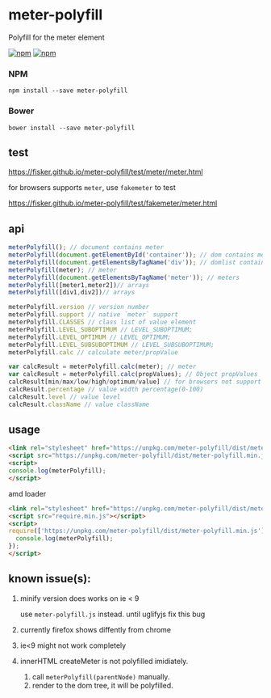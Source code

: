 # meter-polyfill
>
Polyfill for the meter element

[![npm](https://img.shields.io/npm/v/meter-polyfill.svg?style=flat-square)](https://www.npmjs.com/package/meter-polyfill) 
[![npm](https://img.shields.io/npm/l/meter-polyfill.svg?style=flat-square)](https://www.npmjs.com/package/meter-polyfill)

### NPM
```
npm install --save meter-polyfill
````

### Bower
```
bower install --save meter-polyfill
````

## test

https://fisker.github.io/meter-polyfill/test/meter/meter.html

for browsers supports `meter`, use `fakemeter` to test

https://fisker.github.io/meter-polyfill/test/fakemeter/meter.html

## api
```javascript
meterPolyfill(); // document contains meter
meterPolyfill(document.getElementById('container')); // dom contains meter
meterPolyfill(document.getElementsByTagName('div')); // domlist contains meter
meterPolyfill(meter); // meter
meterPolyfill(document.getElementsByTagName('meter')); // meters
meterPolyfill([meter1,meter2])// arrays
meterPolyfill([div1,div2])// arrays

meterPolyfill.version // version number
meterPolyfill.support // native `meter` support
meterPolyfill.CLASSES // class list of value element
meterPolyfill.LEVEL_SUBOPTIMUM // LEVEL_SUBOPTIMUM;
meterPolyfill.LEVEL_OPTIMUM // LEVEL_OPTIMUM;
meterPolyfill.LEVEL_SUBSUBOPTIMUM // LEVEL_SUBSUBOPTIMUM;
meterPolyfill.calc // calculate meter/propValue

var calcResult = meterPolyfill.calc(meter); // meter
var calcResult = meterPolyfill.calc(propValues); // Object propValues
calcResult[min/max/low/high/optimum/value] // for browsers not support getters
calcResult.percentage // value width percentage(0-100)
calcResult.level // value level 
calcResult.className // value className

```

## usage

```html
<link rel="stylesheet" href="https://unpkg.com/meter-polyfill/dist/meter-polyfill.min.css">
<script src="https://unpkg.com/meter-polyfill/dist/meter-polyfill.min.js"></script>
<script>
console.log(meterPolyfill);
</script>
```

amd loader
```html
<link rel="stylesheet" href="https://unpkg.com/meter-polyfill/dist/meter-polyfill.min.css">
<script src="require.min.js"></script>
<script>
require(['https://unpkg.com/meter-polyfill/dist/meter-polyfill.min.js'], function(meterPolyfill) {
  console.log(meterPolyfill);
});
</script>
```

## known issue(s): 

1. minify version does works on ie < 9

   use `meter-polyfill.js` instead. until uglifyjs fix this bug

2. currently firefox shows diffently from chrome

3. ie<9 might not work completely

4. innerHTML createMeter is not polyfilled imidiately. 
   1. call `meterPolyfill(parentNode)` manually.
   2. render to the dom tree, it will be polyfilled.
